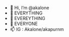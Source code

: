 - 👋 Hi, I’m @akalone
- 👀 EVERYTHING
- 🌱 EVEREYTHING
- 💞️ EVERYONE
- 📫 IG : Akalone/akapurnm

<!---
akalone/akalone is a ✨ special ✨ repository because its `README.md` (this file) appears on your GitHub profile.
You can click the Preview link to take a look at your changes.
--->
